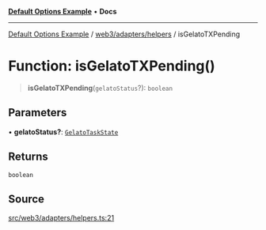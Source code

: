 [**Default Options Example**](../../../../README.md) • **Docs**

***

[Default Options Example](../../../../modules.md) / [web3/adapters/helpers](../README.md) / isGelatoTXPending

# Function: isGelatoTXPending()

> **isGelatoTXPending**(`gelatoStatus`?): `boolean`

## Parameters

• **gelatoStatus?**: [`GelatoTaskState`](../../GelatoAdapter/enumerations/GelatoTaskState.md)

## Returns

`boolean`

## Source

[src/web3/adapters/helpers.ts:21](https://github.com/bgd-labs/fe-shared/blob/022d31eeb7e61eeffe2ddf65992458f822122ffc/src/web3/adapters/helpers.ts#L21)
